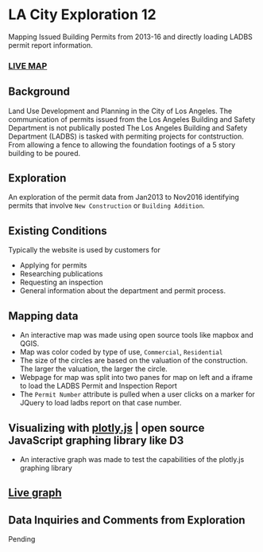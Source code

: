 # LA City Exploration 12
Mapping Issued Building Permits from 2013-16 and directly loading LADBS permit report information.

### [LIVE MAP](https://cityhubla.github.io/lacity_exploration_12/#12.38/34.0644/-118.2724)

## Background
Land Use Development and Planning in the City of Los Angeles. The communication of permits issued from the Los Angeles Building and Safety
Department is not publically posted
The Los Angeles Building and Safety Department (LADBS) is tasked with permiting projects for contstruction. From allowing a fence to allowing the foundation
footings of a 5 story building to be poured. 

## Exploration
An exploration of the permit data from Jan2013 to Nov2016 identifying permits that involve `New Construction` or `Building Addition`.

## Existing Conditions
Typically the website is used by customers for
* Applying for permits
* Researching publications
* Requesting an inspection
* General information about the department and permit process.

## Mapping data
* An interactive map was made using open source tools like mapbox and QGIS.
* Map was color coded by type of use, `Commercial`, `Residential`
* The size of the circles are based on the valuation of the construction. The larger the valuation, the larger the circle.
* Webpage for map was split into two panes for map on left and a iframe to load the LADBS Permit and Inspection Report
* The `Permit Number` attribute is pulled when a user clicks on a marker for JQuery to load ladbs report on that case number.

## Visualizing with [plotly.js](https://plot.ly/javascript/) | open source JavaScript graphing library like D3
* An interactive graph was made to test the capabilities of the plotly.js graphing library

## [Live graph](https://cityhubla.github.io/lacity_exploration_12/timeline_3.html)

## Data Inquiries and Comments from Exploration
Pending

